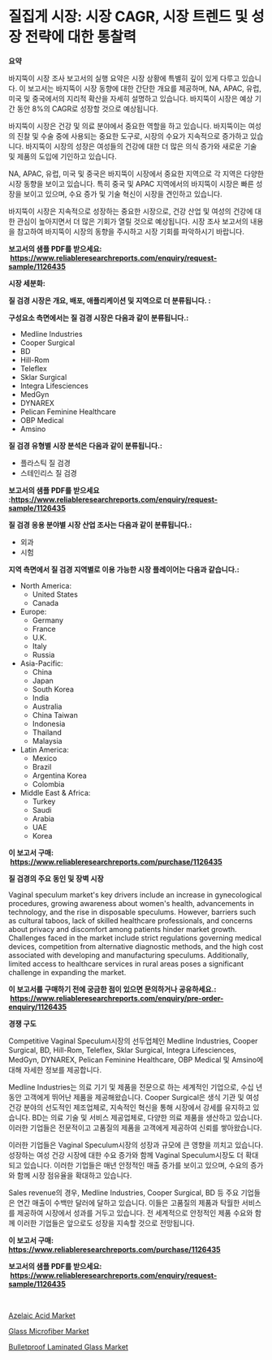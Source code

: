 <p><h1>질집게 시장: 시장 CAGR, 시장 트렌드 및 성장 전략에 대한 통찰력</h1></p><p><strong>요약</strong></p>
<p><p>바지뚝이 시장 조사 보고서의 실행 요약은 시장 상황에 특별히 깊이 있게 다루고 있습니다. 이 보고서는 바지뚝이 시장 동향에 대한 간단한 개요를 제공하며, NA, APAC, 유럽, 미국 및 중국에서의 지리적 확산을 자세히 설명하고 있습니다. 바지뚝이 시장은 예상 기간 동안 8%의 CAGR로 성장할 것으로 예상됩니다.</p><p>바지뚝이 시장은 건강 및 의료 분야에서 중요한 역할을 하고 있습니다. 바지뚝이는 여성의 진찰 및 수술 중에 사용되는 중요한 도구로, 시장의 수요가 지속적으로 증가하고 있습니다. 바지뚝이 시장의 성장은 여성들의 건강에 대한 더 많은 의식 증가와 새로운 기술 및 제품의 도입에 기인하고 있습니다.</p><p>NA, APAC, 유럽, 미국 및 중국은 바지뚝이 시장에서 중요한 지역으로 각 지역은 다양한 시장 동향을 보이고 있습니다. 특히 중국 및 APAC 지역에서의 바지뚝이 시장은 빠른 성장을 보이고 있으며, 수요 증가 및 기술 혁신이 시장을 견인하고 있습니다.</p><p>바지뚝이 시장은 지속적으로 성장하는 중요한 시장으로, 건강 산업 및 여성의 건강에 대한 관심이 높아지면서 더 많은 기회가 열릴 것으로 예상됩니다. 시장 조사 보고서의 내용을 참고하여 바지뚝이 시장의 동향을 주시하고 시장 기회를 파악하시기 바랍니다.</p></p>
<p><strong>보고서의 샘플 PDF를 받으세요: &nbsp;<a href="https://www.reliableresearchreports.com/enquiry/request-sample/1126435">https://www.reliableresearchreports.com/enquiry/request-sample/1126435</a></strong></p>
<p><strong>시장 세분화:</strong></p>
<p><strong> 질 검경 시장은 개요, 배포, 애플리케이션 및 지역으로 더 분류됩니다. :</strong></p>
<p><strong>구성요소 측면에서는 질 검경 시장은 다음과 같이 분류됩니다.:</strong></p>
<p><ul><li>Medline Industries</li><li>Cooper Surgical</li><li>BD</li><li>Hill-Rom</li><li>Teleflex</li><li>Sklar Surgical</li><li>Integra Lifesciences</li><li>MedGyn</li><li>DYNAREX</li><li>Pelican Feminine Healthcare</li><li>OBP Medical</li><li>Amsino</li></ul></p>
<p><strong> 질 검경 유형별 시장 분석은 다음과 같이 분류됩니다.:</strong></p>
<p><ul><li>플라스틱 질 검경</li><li>스테인리스 질 검경</li></ul></p>
<p><strong>보고서의 샘플 PDF를 받으세요 :<a href="https://www.reliableresearchreports.com/enquiry/request-sample/1126435">https://www.reliableresearchreports.com/enquiry/request-sample/1126435</a></strong></p>
<p><strong> 질 검경 응용 분야별 시장 산업 조사는 다음과 같이 분류됩니다.:</strong></p>
<p><ul><li>외과</li><li>시험</li></ul></p>
<p><strong>지역 측면에서 질 검경 지역별로 이용 가능한 시장 플레이어는 다음과 같습니다.:</strong></p>
<p><ul>
    <li>
        North America:
        <ul>
            <li>United States</li>
            <li>Canada</li>
        </ul>
    </li>
    <li>
        Europe:
        <ul>
            <li>Germany</li>
            <li>France</li>
            <li>U.K.</li>
            <li>Italy</li>
            <li>Russia</li>
        </ul>
    </li>
    <li>
        Asia-Pacific:
        <ul>
            <li>China</li>
            <li>Japan</li>
            <li>South Korea</li>
            <li>India</li>
            <li>Australia</li>
            <li>China Taiwan</li>
            <li>Indonesia</li>
            <li>Thailand</li>
            <li>Malaysia</li>
        </ul>
    </li>
    <li>
        Latin America:
        <ul>
            <li>Mexico</li>
            <li>Brazil</li>
            <li>Argentina Korea</li>
            <li>Colombia</li>
        </ul>
    </li>
    <li>
        Middle East & Africa:
        <ul>
            <li>Turkey</li>
            <li>Saudi</li>
            <li>Arabia</li>
            <li>UAE</li>
            <li>Korea</li>
        </ul>
    </li>
    </ul></p>
<p><strong>이 보고서 구매: &nbsp;<a href="https://www.reliableresearchreports.com/purchase/1126435">https://www.reliableresearchreports.com/purchase/1126435</a></strong></p>
<p><strong>질 검경의 주요 동인 및 장벽 시장</strong></p>
<p><p>Vaginal speculum market's key drivers include an increase in gynecological procedures, growing awareness about women's health, advancements in technology, and the rise in disposable speculums. However, barriers such as cultural taboos, lack of skilled healthcare professionals, and concerns about privacy and discomfort among patients hinder market growth. Challenges faced in the market include strict regulations governing medical devices, competition from alternative diagnostic methods, and the high cost associated with developing and manufacturing speculums. Additionally, limited access to healthcare services in rural areas poses a significant challenge in expanding the market.</p></p>
<p><strong>이 보고서를 구매하기 전에 궁금한 점이 있으면 문의하거나 공유하세요.: &nbsp;<a href="https://www.reliableresearchreports.com/enquiry/pre-order-enquiry/1126435">https://www.reliableresearchreports.com/enquiry/pre-order-enquiry/1126435</a></strong></p>
<p><strong>경쟁 구도</strong></p>
<p><p>Competitive Vaginal Speculum시장의 선두업체인 Medline Industries, Cooper Surgical, BD, Hill-Rom, Teleflex, Sklar Surgical, Integra Lifesciences, MedGyn, DYNAREX, Pelican Feminine Healthcare, OBP Medical 및 Amsino에 대해 자세한 정보를 제공합니다. </p><p>Medline Industries는 의료 기기 및 제품을 전문으로 하는 세계적인 기업으로, 수십 년 동안 고객에게 뛰어난 제품을 제공해왔습니다. Cooper Surgical은 생식 기관 및 여성 건강 분야의 선도적인 제조업체로, 지속적인 혁신을 통해 시장에서 강세를 유지하고 있습니다. BD는 의료 기술 및 서비스 제공업체로, 다양한 의료 제품을 생산하고 있습니다. 이러한 기업들은 전문적이고 고품질의 제품을 고객에게 제공하여 신뢰를 쌓아왔습니다.</p><p>이러한 기업들은 Vaginal Speculum시장의 성장과 규모에 큰 영향을 끼치고 있습니다. 성장하는 여성 건강 시장에 대한 수요 증가와 함께 Vaginal Speculum시장도 더 확대되고 있습니다. 이러한 기업들은 매년 안정적인 매출 증가를 보이고 있으며, 수요의 증가와 함께 시장 점유율을 확대하고 있습니다.</p><p>Sales revenue의 경우, Medline Industries, Cooper Surgical, BD 등 주요 기업들은 연간 매출이 수백만 달러에 달하고 있습니다. 이들은 고품질의 제품과 탁월한 서비스를 제공하여 시장에서 성과를 거두고 있습니다. 전 세계적으로 안정적인 제품 수요와 함께 이러한 기업들은 앞으로도 성장을 지속할 것으로 전망됩니다.</p></p>
<p><strong>이 보고서 구매: &nbsp; <a href="https://www.reliableresearchreports.com/purchase/1126435">https://www.reliableresearchreports.com/purchase/1126435</a></strong></p>
<p><strong>보고서의 샘플 PDF를 받으세요: &nbsp;<a href="https://www.reliableresearchreports.com/enquiry/request-sample/1126435">https://www.reliableresearchreports.com/enquiry/request-sample/1126435</a></strong><strong></strong></p>
<p>&nbsp;</p>
<p><p><a href="https://github.com/bobicer/Market-Research-Report-List-2/blob/main/azelaic-acid-market.md">Azelaic Acid Market</a></p><p><a href="https://github.com/globismark/Market-Research-Report-List-2/blob/main/glass-microfiber-market.md">Glass Microfiber Market</a></p><p><a href="https://github.com/timeliteaut/Market-Research-Report-List-1/blob/main/bulletproof-laminated-glass-market.md">Bulletproof Laminated Glass Market</a></p></p>
